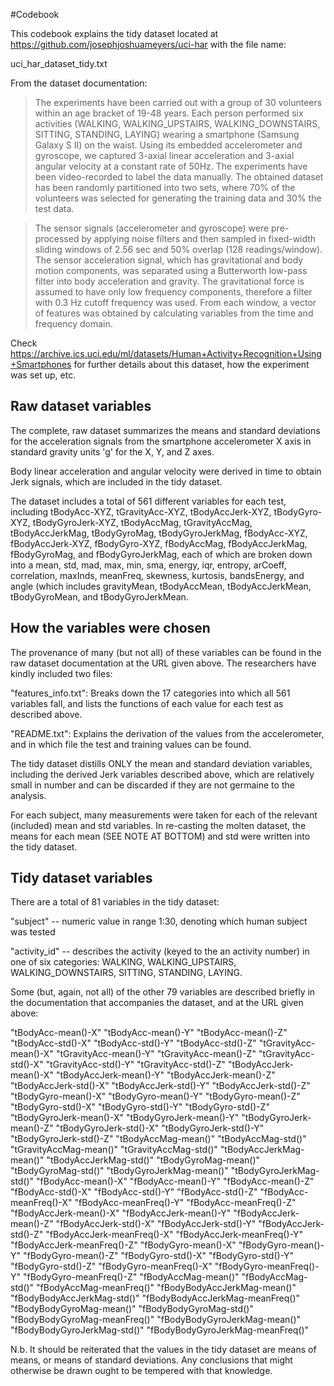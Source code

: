 #Codebook

This codebook explains the tidy dataset located at https://github.com/josephjoshuameyers/uci-har with the file name:

uci_har_dataset_tidy.txt

From the dataset documentation:

> The experiments have been carried out with a group of 30 volunteers within an age bracket of 19-48 years. Each person performed six activities (WALKING, WALKING_UPSTAIRS, WALKING_DOWNSTAIRS, SITTING, STANDING, LAYING) wearing a smartphone (Samsung Galaxy S II) on the waist. Using its embedded accelerometer and gyroscope, we captured 3-axial linear acceleration and 3-axial angular velocity at a constant rate of 50Hz. The experiments have been video-recorded to label the data manually. The obtained dataset has been randomly partitioned into two sets, where 70% of the volunteers was selected for generating the training data and 30% the test data.

> The sensor signals (accelerometer and gyroscope) were pre-processed by applying noise filters and then sampled in fixed-width sliding windows of 2.56 sec and 50% overlap (128 readings/window). The sensor acceleration signal, which has gravitational and body motion components, was separated using a Butterworth low-pass filter into body acceleration and gravity. The gravitational force is assumed to have only low frequency components, therefore a filter with 0.3 Hz cutoff frequency was used. From each window, a vector of features was obtained by calculating variables from the time and frequency domain.

Check https://archive.ics.uci.edu/ml/datasets/Human+Activity+Recognition+Using+Smartphones for further details about this dataset, how the experiment was set up, etc.

## Raw dataset variables

The complete, raw dataset summarizes the means and standard deviations for the acceleration signals from the smartphone accelerometer X axis in standard gravity units 'g' for the X, Y, and Z axes.

Body linear acceleration and angular velocity were derived in time to obtain Jerk signals, which are included in the tidy dataset.

The dataset includes a total of 561 different variables for each test, including tBodyAcc-XYZ, tGravityAcc-XYZ, tBodyAccJerk-XYZ, tBodyGyro-XYZ, tBodyGyroJerk-XYZ, tBodyAccMag, tGravityAccMag, tBodyAccJerkMag, tBodyGyroMag, tBodyGyroJerkMag, fBodyAcc-XYZ, fBodyAccJerk-XYZ, fBodyGyro-XYZ, fBodyAccMag, fBodyAccJerkMag, fBodyGyroMag, and fBodyGyroJerkMag, each of which are broken down into a mean, std, mad, max, min, sma, energy, iqr, entropy, arCoeff, correlation, maxInds, meanFreq, skewness, kurtosis, bandsEnergy, and angle (which includes gravityMean, tBodyAccMean, tBodyAccJerkMean, tBodyGyroMean, and tBodyGyroJerkMean.

## How the variables were chosen

The provenance of many (but not all) of these variables can be found in the raw dataset documentation at the URL given above. The researchers have kindly included two files:

"features_info.txt": Breaks down the 17 categories into which all 561 variables fall, and lists the functions of each value for each test as described above.

"README.txt": Explains the derivation of the values from the accelerometer, and in which file the test and training values can be found.

The tidy dataset distills ONLY the mean and standard deviation variables, including the derived Jerk variables described above, which are relatively small in number and can be discarded if they are not germaine to the analysis.

For each subject, many measurements were taken for each of the relevant (included) mean and std variables. In re-casting the molten dataset, the means for each mean (SEE NOTE AT BOTTOM) and std were written into the tidy dataset.

## Tidy dataset variables

There are a total of 81 variables in the tidy dataset:

"subject" -- numeric value in range 1:30, denoting which human subject was tested

"activity_id" -- describes the activity (keyed to the an activity number) in one of six categories: WALKING, WALKING_UPSTAIRS, WALKING_DOWNSTAIRS, SITTING, STANDING, LAYING.

Some (but, again, not all) of the other 79 variables are described briefly in the documentation that accompanies the dataset, and at the URL given above:

"tBodyAcc-mean()-X"
"tBodyAcc-mean()-Y"
"tBodyAcc-mean()-Z"
"tBodyAcc-std()-X"
"tBodyAcc-std()-Y"
"tBodyAcc-std()-Z"
"tGravityAcc-mean()-X"
"tGravityAcc-mean()-Y"
"tGravityAcc-mean()-Z"
"tGravityAcc-std()-X"
"tGravityAcc-std()-Y"
"tGravityAcc-std()-Z"
"tBodyAccJerk-mean()-X"
"tBodyAccJerk-mean()-Y"
"tBodyAccJerk-mean()-Z"
"tBodyAccJerk-std()-X"
"tBodyAccJerk-std()-Y"
"tBodyAccJerk-std()-Z"
"tBodyGyro-mean()-X"
"tBodyGyro-mean()-Y"
"tBodyGyro-mean()-Z"
"tBodyGyro-std()-X"
"tBodyGyro-std()-Y"
"tBodyGyro-std()-Z"
"tBodyGyroJerk-mean()-X"
"tBodyGyroJerk-mean()-Y"
"tBodyGyroJerk-mean()-Z"
"tBodyGyroJerk-std()-X"
"tBodyGyroJerk-std()-Y"
"tBodyGyroJerk-std()-Z"
"tBodyAccMag-mean()"
"tBodyAccMag-std()"
"tGravityAccMag-mean()"
"tGravityAccMag-std()"
"tBodyAccJerkMag-mean()"
"tBodyAccJerkMag-std()"
"tBodyGyroMag-mean()"
"tBodyGyroMag-std()"
"tBodyGyroJerkMag-mean()"
"tBodyGyroJerkMag-std()"
"fBodyAcc-mean()-X"
"fBodyAcc-mean()-Y"
"fBodyAcc-mean()-Z"
"fBodyAcc-std()-X"
"fBodyAcc-std()-Y"
"fBodyAcc-std()-Z"
"fBodyAcc-meanFreq()-X"
"fBodyAcc-meanFreq()-Y"
"fBodyAcc-meanFreq()-Z"
"fBodyAccJerk-mean()-X"
"fBodyAccJerk-mean()-Y"
"fBodyAccJerk-mean()-Z"
"fBodyAccJerk-std()-X"
"fBodyAccJerk-std()-Y"
"fBodyAccJerk-std()-Z"
"fBodyAccJerk-meanFreq()-X"
"fBodyAccJerk-meanFreq()-Y"
"fBodyAccJerk-meanFreq()-Z"
"fBodyGyro-mean()-X"
"fBodyGyro-mean()-Y"
"fBodyGyro-mean()-Z"
"fBodyGyro-std()-X"
"fBodyGyro-std()-Y"
"fBodyGyro-std()-Z"
"fBodyGyro-meanFreq()-X"
"fBodyGyro-meanFreq()-Y"
"fBodyGyro-meanFreq()-Z"
"fBodyAccMag-mean()"
"fBodyAccMag-std()"
"fBodyAccMag-meanFreq()"
"fBodyBodyAccJerkMag-mean()"
"fBodyBodyAccJerkMag-std()"
"fBodyBodyAccJerkMag-meanFreq()"
"fBodyBodyGyroMag-mean()"
"fBodyBodyGyroMag-std()"
"fBodyBodyGyroMag-meanFreq()"
"fBodyBodyGyroJerkMag-mean()"
"fBodyBodyGyroJerkMag-std()"
"fBodyBodyGyroJerkMag-meanFreq()"

N.b. It should be reiterated that the values in the tidy dataset are means of means, or means of standard deviations. Any conclusions that might otherwise be drawn ought to be tempered with that knowledge.
